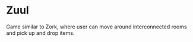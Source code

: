 # Zuul
Game similar to Zork, where user can move around interconnected rooms and pick up and drop items.
